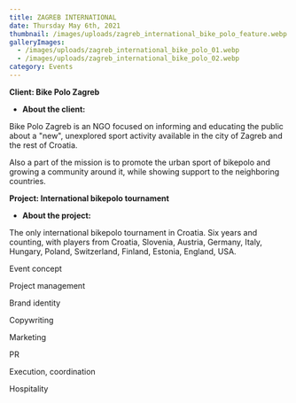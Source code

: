```yaml
---
title: ZAGREB INTERNATIONAL
date: Thursday May 6th, 2021
thumbnail: /images/uploads/zagreb_international_bike_polo_feature.webp
galleryImages:
  - /images/uploads/zagreb_international_bike_polo_01.webp
  - /images/uploads/zagreb_international_bike_polo_02.webp
category: Events
---
```

**Client: Bike Polo Zagreb**

* **About the client:** 

Bike Polo Zagreb is an NGO focused on informing and educating the public about a "new", unexplored sport activity available in the city of Zagreb and the rest of Croatia. 

Also a part of the mission is to promote the urban sport of bikepolo and growing a community around it, while showing support to the neighboring countries.  

**Project: International bikepolo tournament**

* **About the project:** 

The only international bikepolo tournament in Croatia. Six years and counting, with players from Croatia, Slovenia, Austria, Germany, Italy, Hungary, Poland, Switzerland, Finland, Estonia, England, USA.   

Event concept

Project management

Brand identity

Copywriting

Marketing

PR

Execution, coordination 

Hospitality